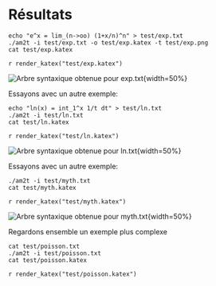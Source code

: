 # Résultats

```{bash}
echo "e^x = lim_(n->oo) (1+x/n)^n" > test/exp.txt
./am2t -i test/exp.txt -o test/exp.katex -t test/exp.png
cat test/exp.katex
```
`r render_katex("test/exp.katex")`

![Arbre syntaxique obtenue pour `exp.txt`](../test/exp.png){width=50%}

Essayons avec un autre exemple:

```{bash}
echo "ln(x) = int_1^x 1/t dt" > test/ln.txt
./am2t -i test/ln.txt
cat test/ln.katex
```
`r render_katex("test/ln.katex")`

![Arbre syntaxique obtenue pour `ln.txt`](../test/ln.png){width=50%}

Essayons avec un autre exemple:

```{bash}
./am2t -i test/myth.txt
cat test/myth.katex
```
`r render_katex("test/myth.katex")`

![Arbre syntaxique obtenue pour `myth.txt`](../test/myth.png){width=50%}



Regardons ensemble un exemple plus complexe

```{bash}
cat test/poisson.txt
./am2t -i test/poisson.txt
cat test/poisson.katex
```
`r render_katex("test/poisson.katex")`
